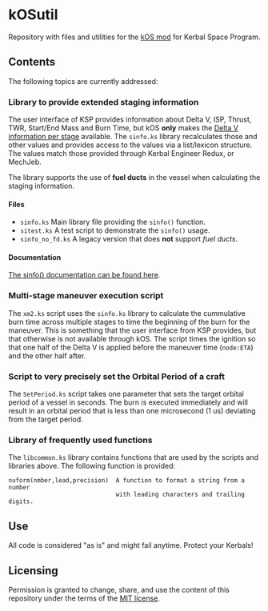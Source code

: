 # kOSutil
Repository with files and utilities for the [kOS mod](https://github.com/KSP-KOS/KOS) for Kerbal Space Program.

## Contents
The following topics are currently addressed:

### Library to provide extended staging information
The user interface of KSP provides information about Delta V, ISP, Thrust, TWR, Start/End Mass and
Burn Time, but kOS **only** makes the
[Delta V information per stage](https://ksp-kos.github.io/KOS/structures/vessels/deltav.html) available.
The ``sinfo.ks`` library recalculates those and other values and provides access to the values via a
list/lexicon structure. The values match those provided through Kerbal Engineer Redux, or MechJeb.

The library supports the use of **fuel ducts** in the vessel when calculating the staging information.

#### Files
- ``sinfo.ks``        Main library file providing the ``sinfo()`` function.
- ``sitest.ks``       A test script to demonstrate the ``sinfo()`` usage.
- ``sinfo_no_fd.ks``  A legacy version that does **not** support _fuel ducts_.

#### Documentation
[The sinfo() documentation can be found here](sinfo.md).

### Multi-stage maneuver execution script
The ``xm2.ks`` script uses the ``sinfo.ks`` library to calculate the cummulative burn time across multiple
stages to time the beginning of the burn for the maneuver. This is something that the user interface from
KSP provides, but that otherwise is not available through kOS.
The script times the ignition so that one half of the Delta V is applied before the maneuver time (``node:ETA``) and
the other half after.

### Script to very precisely set the Orbital Period of a craft
The ``SetPeriod.ks`` script takes one parameter that sets the target orbital period of a vessel in seconds. The burn is executed immediately and will result in an orbital period that is less than one microsecond (1 us) deviating from the target period.

### Library of frequently used functions
The ``libcommon.ks`` library contains functions that are used by the scripts and libraries above. 
The following function is provided:
```
nuform(nmber,lead,precision)  A function to format a string from a number
                              with leading characters and trailing digits.
```
## Use
All code is considered "as is" and might fail anytime. Protect your Kerbals!

## Licensing
Permission is granted to change, share, and use the content of this repository under the terms of the [MIT license](LICENSE).

